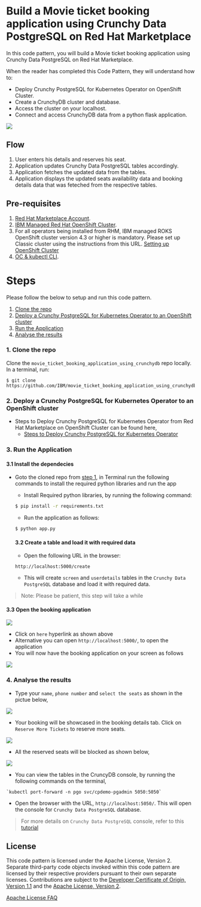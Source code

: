 # Build a Movie ticket booking application using Crunchy Data PostgreSQL on Red Hat Marketplace

In this code pattern, you will build a Movie ticket booking application using Crunchy Data PostgreSQL on Red Hat Marketplace.

When the reader has completed this Code Pattern, they will understand how to:

* Deploy Crunchy PostgreSQL for Kubernetes Operator on OpenShift Cluster.
* Create a CrunchyDB cluster and database.
* Access the cluster on your localhost.
* Connect and access CrunchyDB data from a python flask application.   

<!--add an image in this path-->
![](doc/source/images/Architecture.png)

<!--Optionally, add flow steps based on the architecture diagram-->
## Flow

1. User enters his details and reserves his seat.
2. Application updates Crunchy Data PostgreSQL tables accordingly.
3. Application fetches the updated data from the tables.
4. Application displays the updated seats availability data and booking details data that was feteched from the respective tables. 

## Pre-requisites

1. [Red Hat Marketplace Account](https://marketplace.redhat.com/en-us/registration/om).
2. [IBM Managed Red Hat OpenShift Cluster](https://cloud.ibm.com/kubernetes/catalog/create?platformType=openshift).
3. For all operators being installed from RHM, IBM managed ROKS OpenShift cluster version 4.3 or higher is mandatory. Please set up Classic cluster using the instructions from this URL.
[Setting up OpenShift Cluster](https://cloud.ibm.com/docs/openshift?topic=openshift-getting-started)
4. [OC & kubectl CLI](https://docs.openshift.com/container-platform/3.6/cli_reference/get_started_cli.html).

# Steps

Please follow the below to setup and run this code pattern.

1. [Clone the repo](#1-clone-the-repo)
2. [Deploy a Crunchy PostgreSQL for Kubernetes Operator to an OpenShift cluster](#2-deploy-a-crunchy-postgresql-for-kubernetes-operator-to-an-openshift-cluster)
3. [Run the Application](#3-run-the-application)
4. [Analyse the results](#4-analyse-the-results)

### 1. Clone the repo

Clone the `movie_ticket_booking_application_using_crunchydb` repo locally. In a terminal, run:

```
$ git clone https://github.com/IBM/movie_ticket_booking_application_using_crunchydb
```
### 2. Deploy a Crunchy PostgreSQL for Kubernetes Operator to an OpenShift cluster

- Steps to Deploy Crunchy PostgreSQL for Kubernetes Operator from Red Hat Marketplace on OpenShift Cluster can be found here,
  - [Steps to Deploy Crunchy PostgreSQL for Kubernetes Operator](https://developer.ibm.com/tutorials/deploy-a-crunchy-posgresql-kubernetes-operator-red-hat-marketplace-openshift/)

### 3. Run the Application
    
   #### 3.1 Install the dependecies 
   
  - Goto the cloned repo from [step 1](#1-clone-the-repo), in Terminal run the following commands to install the required python libraries and run the app
    - Install Required python libraries, by running the following command:
    ```bash
    $ pip install -r requirements.txt
    ```
    
    - Run the application as follows:
    ```bash
    $ python app.py
    ```
    #### 3.2 Create a table and load it with required data
    
    - Open the following URL in the browser:
    
    `http://localhost:5000/create`
    
    - This will create `screen` and `userdetails` tables in the `Crunchy Data PostgreSQL` database  and load it with required data.
    
   > Note: Please be patient, this step will take a while
    
   #### 3.3 Open the booking application
   
   ![](doc/source/images/create.png)
   - Click on `here` hyperlink as shown above
   - Alternative you can open `http://localhost:5000/`, to open the application
   - You will now have the booking application on your screen as follows
   
   ![](doc/source/images/booking.png)
   
    
### 4. Analyse the results

   - Type your `name`, `phone number` and `select the seats` as shown in the pictue below,
   
   ![](doc/source/images/reserveseats.gif)
   
   - Your booking will be showcased in the booking details tab. Click on `Reserve More Tickets` to reserve more seats.
   
   ![](doc/source/images/viewusers.gif)
   
   - All the reserved seats will be blocked as shown below,
   
   ![](doc/source/images/reserved.png)
   
   - You can view the tables in the CruncyDB console, by running the following commands on the terminal,
   
    `kubectl port-forward -n pgo svc/cpdemo-pgadmin 5050:5050`
   
   - Open the browser with the URL, `http://localhost:5050/`. This will open the console for `Crunchy Data PostgreSQL` database.
   
   > For more details on `Crunchy Data PostgreSQL` console, refer to this [tutorial](https://github.com/IBM/perform-crud-operations-using-crunchy-Postgresaql-for-kubernetes-operator-rhm#step-2-perform-crud-operations-on-crunchydb-using-python)
   
   
<!-- keep this -->
## License

This code pattern is licensed under the Apache License, Version 2. Separate third-party code objects invoked within this code pattern are licensed by their respective providers pursuant to their own separate licenses. Contributions are subject to the [Developer Certificate of Origin, Version 1.1](https://developercertificate.org/) and the [Apache License, Version 2](https://www.apache.org/licenses/LICENSE-2.0.txt).

[Apache License FAQ](https://www.apache.org/foundation/license-faq.html#WhatDoesItMEAN)
   
   

